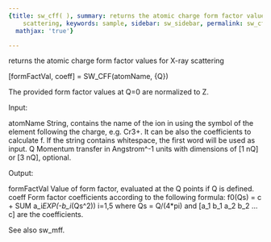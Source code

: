 ```yaml
---
{title: sw_cff( ), summary: returns the atomic charge form factor values for X-ray
    scattering, keywords: sample, sidebar: sw_sidebar, permalink: sw_cff.html, folder: swfiles,
  mathjax: 'true'}

---
```

returns the atomic charge form factor values for X-ray scattering
 
[formFactVal, coeff] = SW_CFF(atomName, {Q})
 
The provided form factor values at Q=0 are normalized to Z.
 
Input:
 
atomName      String, contains the name of the ion in using the symbol of
              the element following the charge, e.g. Cr3+. It can be also
              the coefficients to calculate f. If the string contains
              whitespace, the first word will be used as input.
Q             Momentum transfer in Angstrom^-1 units with dimensions of
              [1 nQ] or [3 nQ], optional.
 
Output:
 
formFactVal   Value of form factor, evaluated at the Q points if Q is
              defined.
coeff         Form factor coefficients according to the following
              formula:
                  f0(Qs) = c + SUM a_i*EXP(-b_i*(Qs^2))
                               i=1,5
              where Qs = Q/(4*pi) and [a_1 b_1 a_2 b_2 ... c] are the
              coefficients.
 
See also sw_mff.
 
